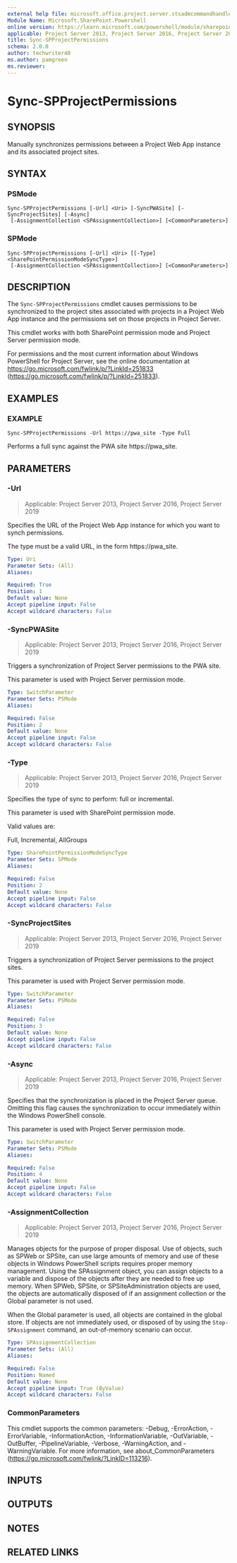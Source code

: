```yaml
---
external help file: microsoft.office.project.server.stsadmcommandhandler.dll-help.xml
Module Name: Microsoft.SharePoint.Powershell
online version: https://learn.microsoft.com/powershell/module/sharepoint-server/sync-spprojectpermissions
applicable: Project Server 2013, Project Server 2016, Project Server 2019
title: Sync-SPProjectPermissions
schema: 2.0.0
author: techwriter40
ms.author: pamgreen
ms.reviewer:
---
```


# Sync-SPProjectPermissions

## SYNOPSIS
Manually synchronizes permissions between a Project Web App instance and its associated project sites.

## SYNTAX

### PSMode
```
Sync-SPProjectPermissions [-Url] <Uri> [-SyncPWASite] [-SyncProjectSites] [-Async]
 [-AssignmentCollection <SPAssignmentCollection>] [<CommonParameters>]
```

### SPMode
```
Sync-SPProjectPermissions [-Url] <Uri> [[-Type] <SharePointPermissionModeSyncType>]
 [-AssignmentCollection <SPAssignmentCollection>] [<CommonParameters>]
```

## DESCRIPTION
The `Sync-SPProjectPermissions` cmdlet causes permissions to be synchronized to the project sites associated with projects in a Project Web App instance and the permissions set on those projects in Project Server.

This cmdlet works with both SharePoint permission mode and Project Server permission mode.

For permissions and the most current information about Windows PowerShell for Project Server, see the online documentation at https://go.microsoft.com/fwlink/p/?LinkId=251833 (https://go.microsoft.com/fwlink/p/?LinkId=251833).

## EXAMPLES

### EXAMPLE
```
Sync-SPProjectPermissions -Url https://pwa_site -Type Full
```

Performs a full sync against the PWA site https://pwa_site.

## PARAMETERS

### -Url

> Applicable: Project Server 2013, Project Server 2016, Project Server 2019

Specifies the URL of the Project Web App instance for which you want to synch permissions.

The type must be a valid URL, in the form https://pwa_site.

```yaml
Type: Uri
Parameter Sets: (All)
Aliases:

Required: True
Position: 1
Default value: None
Accept pipeline input: False
Accept wildcard characters: False
```

### -SyncPWASite

> Applicable: Project Server 2013, Project Server 2016, Project Server 2019

Triggers a synchronization of Project Server permissions to the PWA site.

This parameter is used with Project Server permission mode.

```yaml
Type: SwitchParameter
Parameter Sets: PSMode
Aliases:

Required: False
Position: 2
Default value: None
Accept pipeline input: False
Accept wildcard characters: False
```

### -Type

> Applicable: Project Server 2013, Project Server 2016, Project Server 2019

Specifies the type of sync to perform: full or incremental.

This parameter is used with SharePoint permission mode.

Valid values are:

Full, Incremental, AllGroups

```yaml
Type: SharePointPermissionModeSyncType
Parameter Sets: SPMode
Aliases:

Required: False
Position: 2
Default value: None
Accept pipeline input: False
Accept wildcard characters: False
```

### -SyncProjectSites

> Applicable: Project Server 2013, Project Server 2016, Project Server 2019

Triggers a synchronization of Project Server permissions to the project sites.

This parameter is used with Project Server permission mode.

```yaml
Type: SwitchParameter
Parameter Sets: PSMode
Aliases:

Required: False
Position: 3
Default value: None
Accept pipeline input: False
Accept wildcard characters: False
```

### -Async

> Applicable: Project Server 2013, Project Server 2016, Project Server 2019

Specifies that the synchronization is placed in the Project Server queue.
Omitting this flag causes the synchronization to occur immediately within the Windows PowerShell console.

This parameter is used with Project Server permission mode.

```yaml
Type: SwitchParameter
Parameter Sets: PSMode
Aliases:

Required: False
Position: 4
Default value: None
Accept pipeline input: False
Accept wildcard characters: False
```

### -AssignmentCollection

> Applicable: Project Server 2013, Project Server 2016, Project Server 2019

Manages objects for the purpose of proper disposal.
Use of objects, such as SPWeb or SPSite, can use large amounts of memory and use of these objects in Windows PowerShell scripts requires proper memory management.
Using the SPAssignment object, you can assign objects to a variable and dispose of the objects after they are needed to free up memory.
When SPWeb, SPSite, or SPSiteAdministration objects are used, the objects are automatically disposed of if an assignment collection or the Global parameter is not used.

When the Global parameter is used, all objects are contained in the global store.
If objects are not immediately used, or disposed of by using the `Stop-SPAssignment` command, an out-of-memory scenario can occur.

```yaml
Type: SPAssignmentCollection
Parameter Sets: (All)
Aliases:

Required: False
Position: Named
Default value: None
Accept pipeline input: True (ByValue)
Accept wildcard characters: False
```

### CommonParameters
This cmdlet supports the common parameters: -Debug, -ErrorAction, -ErrorVariable, -InformationAction, -InformationVariable, -OutVariable, -OutBuffer, -PipelineVariable, -Verbose, -WarningAction, and -WarningVariable. For more information, see about_CommonParameters (https://go.microsoft.com/fwlink/?LinkID=113216).

## INPUTS

## OUTPUTS

## NOTES

## RELATED LINKS

